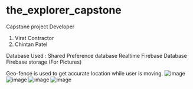 # the_explorer_capstone
 Capstone project
Developer
1. Virat Contractor
2. Chintan Patel

Database Used : 
Shared Preference database
Realtime Firebase Database
Firebase storage (For Pictures)

Geo-fence is used to get accurate location while user is moving.
![image](https://github.com/Viratcon97/Project/assets/67504275/9451f057-4d18-4448-9721-c95de1f04e10)
![image](https://github.com/Viratcon97/Project/assets/67504275/ed57132a-f85b-4fe8-bfa6-a339770e140a)
![image](https://github.com/Viratcon97/Project/assets/67504275/74904fd0-b983-4ddf-8f95-b5f307cf4aaf)
![image](https://github.com/Viratcon97/Project/assets/67504275/a4fc6aef-a927-4aca-b633-66bbdc0ffe72)
